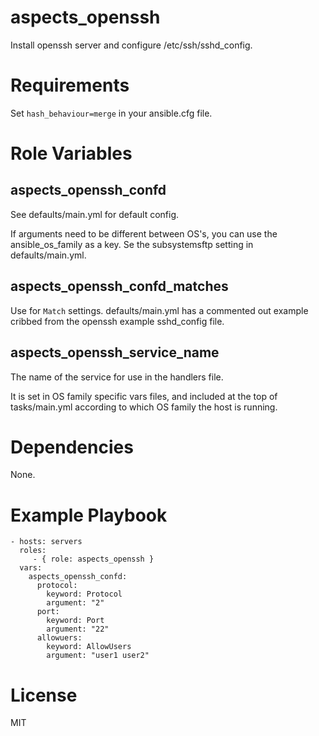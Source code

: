 # aspects_openssh
Install openssh server and configure /etc/ssh/sshd_config.

# Requirements
Set ```hash_behaviour=merge``` in your ansible.cfg file.

# Role Variables
## aspects_openssh_confd
See defaults/main.yml for default config.

If arguments need to be different between OS's, you can use the ansible_os_family as a key. Se the subsystemsftp setting in defaults/main.yml.

## aspects_openssh_confd_matches
Use for ```Match``` settings. defaults/main.yml has a commented out example cribbed from the openssh example sshd_config file.

## aspects_openssh_service_name
The name of the service for use in the handlers file.

It is set in OS family specific vars files, and included at the top of tasks/main.yml according to which OS family the host is running.

# Dependencies
None.

# Example Playbook

    - hosts: servers
      roles:
         - { role: aspects_openssh }
      vars:
        aspects_openssh_confd:
          protocol:
            keyword: Protocol
            argument: "2"
          port:
            keyword: Port
            argument: "22"
          allowuers:
            keyword: AllowUsers
            argument: "user1 user2"

# License
MIT